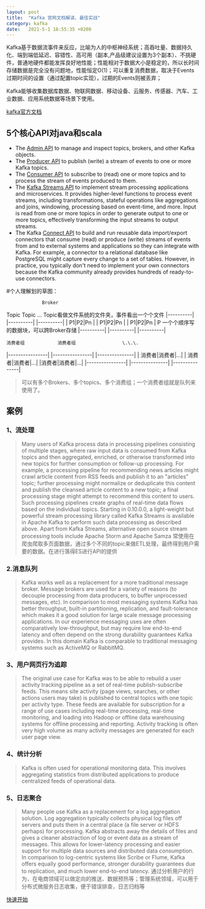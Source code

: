 ```yaml
---
layout: post
title:  "Kafka 官网文档解读、最佳实战"
category: kafka
date:   2021-5-1 16:55:35 +0200
---
```


Kafka基于数据流事件来反应，比喻为人的中枢神经系统；高吞吐量、数据持久化、端到端低延迟、容错性、高可用（副本,产品级建议设置为3个副本）、不挑硬件，普通地硬件都能发挥良好地性能；性能相对于数据大小是稳定的，所以长时间存储数据是完全没有问题地，性能恒定O(1)；可以重复消费数据，取决于Events过期时间的设置（通过配置topic实现），过期的Events则被丢弃；

Kafka能够收集数据库数据、物联网数据、移动设备、云服务、传感器、汽车、工业数据、应用系统数据等场景下使用。

[kafka官方文档](https://kafka.apache.org/documentation/)
## 5个核心API对java和scala
- The [Admin API](https://kafka.apache.org/documentation.html#adminapi) to manage and inspect topics, brokers, and other Kafka objects.
- The [Producer API](https://kafka.apache.org/documentation.html#producerapi) to publish (write) a stream of events to one or more Kafka topics.
- The [Consumer API](https://kafka.apache.org/documentation.html#consumerapi) to subscribe to (read) one or more topics and to process the stream of events produced to them.
- The [Kafka Streams API](https://kafka.apache.org/documentation/streams/) to implement stream processing applications and microservices. It provides higher-level functions to process event streams, including transformations, stateful operations like aggregations and joins, windowing, processing based on event-time, and more. Input is read from one or more topics in order to generate output to one or more topics, effectively transforming the input streams to output streams.
- The Kafka [Connect API](https://kafka.apache.org/documentation.html#connect) to build and run reusable data import/export connectors that consume (read) or produce (write) streams of events from and to external systems and applications so they can integrate with Kafka. For example, a connector to a relational database like PostgreSQL might capture every change to a set of tables. However, in practice, you typically don't need to implement your own connectors because the Kafka community already provides hundreds of ready-to-use connectors.

#个人理解划的草图：

                 Broker
  Topic          Topic           \.\.\.              Topic看做文件系统的文件夹，事件看出一个个文件
|\-\-\-\-\-\-\-\-\-\-|   |\-\-\-\-\-\-\-\-\-\-|    |\-\-\-\-\-\-\-\-\-\-|
| P1|P2|Pn |   | P1|P2|Pn |    | P1|P2|Pn |       P 一个个顺序写的数据块，可以跨Broker存储
|\-\-\-\-\-\-\-\-\-\-|   |\-\-\-\-\-\-\-\-\-\-|    |\-\-\-\-\-\-\-\-\-\-|
                    
                   
    消费者组            消费者组                 \.\.\.
|\-\-\-\-\-\-\-\-\-\-\-\-\-\-\-\-|  |\-\-\-\-\-\-\-\-\-\-\-\-\-\-\-\-|  |\-\-\-\-\-\-\-\-\-\-\-\-\-\-\-| 
| 消费者|消费者|\.\.\.|  | 消费者|消费者|\.\.\.|  |消费者|消费者|\.\.\.|
|\-\-\-\-\-\-\-\-\-\-\-\-\-\-\-\-|  |\-\-\-\-\-\-\-\-\-\-\-\-\-\-\-|  |\-\-\-\-\-\-\-\-\-\-\-\-\-\-\-|

> 可以有多个Brokers、多个topics、多个消费组；一个消费者组就是队列来使用了。

## 案例
### 1、流处理
> Many users of Kafka process data in processing pipelines consisting of multiple stages, where raw input data is consumed from Kafka topics and then aggregated, enriched, or otherwise transformed into new topics for further consumption or follow-up processing. For example, a processing pipeline for recommending news articles might crawl article content from RSS feeds and publish it to an "articles" topic; further processing might normalize or deduplicate this content and publish the cleansed article content to a new topic; a final processing stage might attempt to recommend this content to users. Such processing pipelines create graphs of real-time data flows based on the individual topics. Starting in 0.10.0.0, a light-weight but powerful stream processing library called Kafka Streams is available in Apache Kafka to perform such data processing as described above. Apart from Kafka Streams, alternative open source stream processing tools include Apache Storm and Apache Samza
常使用在爬虫爬取多页面数据，通过多个不同的topic来做ETL处理，最终得到用户需要的数据。在进行落得ES进行API的提供

### 2.消息队列
> Kafka works well as a replacement for a more traditional message broker. Message brokers are used for a variety of reasons (to decouple processing from data producers, to buffer unprocessed messages, etc). In comparison to most messaging systems Kafka has better throughput, built-in partitioning, replication, and fault-tolerance which makes it a good solution for large scale message processing applications.
> In our experience messaging uses are often comparatively low-throughput, but may require low end-to-end latency and often depend on the strong durability guarantees Kafka provides.
> In this domain Kafka is comparable to traditional messaging systems such as ActiveMQ or RabbitMQ.

### 3、用户网页行为追踪
> The original use case for Kafka was to be able to rebuild a user activity tracking pipeline as a set of real-time publish-subscribe feeds. This means site activity (page views, searches, or other actions users may take) is published to central topics with one topic per activity type. These feeds are available for subscription for a range of use cases including real-time processing, real-time monitoring, and loading into Hadoop or offline data warehousing systems for offline processing and reporting.
> Activity tracking is often very high volume as many activity messages are generated for each user page view.

### 4、统计分析
> Kafka is often used for operational monitoring data. This involves aggregating statistics from distributed applications to produce centralized feeds of operational data.

### 5、日志聚合
> Many people use Kafka as a replacement for a log aggregation solution. Log aggregation typically collects physical log files off servers and puts them in a central place (a file server or HDFS perhaps) for processing. Kafka abstracts away the details of files and gives a cleaner abstraction of log or event data as a stream of messages. This allows for lower-latency processing and easier support for multiple data sources and distributed data consumption. In comparison to log-centric systems like Scribe or Flume, Kafka offers equally good performance, stronger durability guarantees due to replication, and much lower end-to-end latency.
通过分析用户的行为，在电商领域可以做定向的推送、数据预热等；管理系统领域，可以用于分布式微服务日志收集，便于错误排查，日志归档等

[快速开始](https://kafka.apache.org/quickstart#quickstart_send)